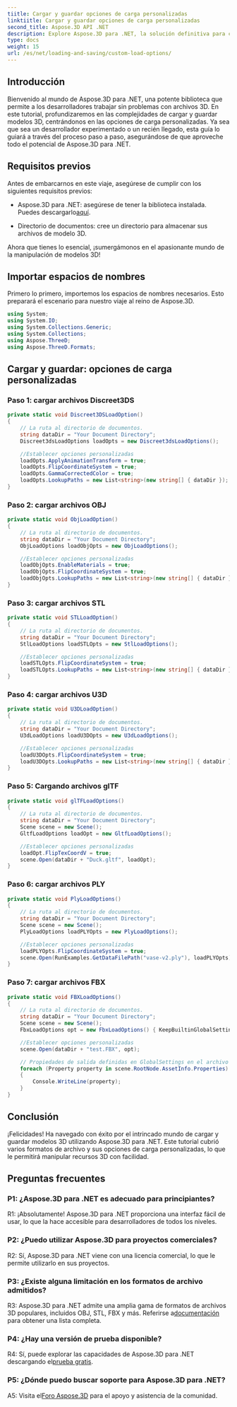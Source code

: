 ```yaml
---
tiitle: Cargar y guardar opciones de carga personalizadas
linktiitle: Cargar y guardar opciones de carga personalizadas
second_title: Aspose.3D API .NET
description: Explore Aspose.3D para .NET, la solución definitiva para cargar y guardar modelos 3D sin problemas.
type: docs
weight: 15
url: /es/net/loading-and-saving/custom-load-options/
---
```

## Introducción

Bienvenido al mundo de Aspose.3D para .NET, una potente biblioteca que permite a los desarrolladores trabajar sin problemas con archivos 3D. En este tutorial, profundizaremos en las complejidades de cargar y guardar modelos 3D, centrándonos en las opciones de carga personalizadas. Ya sea que sea un desarrollador experimentado o un recién llegado, esta guía lo guiará a través del proceso paso a paso, asegurándose de que aproveche todo el potencial de Aspose.3D para .NET.

## Requisitos previos

Antes de embarcarnos en este viaje, asegúrese de cumplir con los siguientes requisitos previos:

-  Aspose.3D para .NET: asegúrese de tener la biblioteca instalada. Puedes descargarlo[aquí](https://releases.aspose.com/3d/net/).

- Directorio de documentos: cree un directorio para almacenar sus archivos de modelo 3D.

Ahora que tienes lo esencial, ¡sumergámonos en el apasionante mundo de la manipulación de modelos 3D!

## Importar espacios de nombres

Primero lo primero, importemos los espacios de nombres necesarios. Esto preparará el escenario para nuestro viaje al reino de Aspose.3D.

```csharp
using System;
using System.IO;
using System.Collections.Generic;
using System.Collections;
using Aspose.ThreeD;
using Aspose.ThreeD.Formats;
```

## Cargar y guardar: opciones de carga personalizadas

### Paso 1: cargar archivos Discreet3DS

```csharp
private static void Discreet3DSLoadOption()
{
    // La ruta al directorio de documentos.
    string dataDir = "Your Document Directory";
    Discreet3dsLoadOptions loadOpts = new Discreet3dsLoadOptions();

    //Establecer opciones personalizadas
    loadOpts.ApplyAnimationTransform = true;
    loadOpts.FlipCoordinateSystem = true;
    loadOpts.GammaCorrectedColor = true;
    loadOpts.LookupPaths = new List<string>(new string[] { dataDir });
}
```

### Paso 2: cargar archivos OBJ

```csharp
private static void ObjLoadOption()
{
    // La ruta al directorio de documentos.
    string dataDir = "Your Document Directory";
    ObjLoadOptions loadObjOpts = new ObjLoadOptions();

    //Establecer opciones personalizadas
    loadObjOpts.EnableMaterials = true;
    loadObjOpts.FlipCoordinateSystem = true;
    loadObjOpts.LookupPaths = new List<string>(new string[] { dataDir });
}
```

### Paso 3: cargar archivos STL

```csharp
private static void STLLoadOption()
{
    // La ruta al directorio de documentos.
    string dataDir = "Your Document Directory";
    StlLoadOptions loadSTLOpts = new StlLoadOptions();

    //Establecer opciones personalizadas
    loadSTLOpts.FlipCoordinateSystem = true;
    loadSTLOpts.LookupPaths = new List<string>(new string[] { dataDir });
}
```

### Paso 4: cargar archivos U3D

```csharp
private static void U3DLoadOption()
{
    // La ruta al directorio de documentos.
    string dataDir = "Your Document Directory";
    U3dLoadOptions loadU3DOpts = new U3dLoadOptions();

    //Establecer opciones personalizadas
    loadU3DOpts.FlipCoordinateSystem = true;
    loadU3DOpts.LookupPaths = new List<string>(new string[] { dataDir });
}
```

### Paso 5: Cargando archivos glTF

```csharp
private static void glTFLoadOptions()
{
    // La ruta al directorio de documentos.
    string dataDir = "Your Document Directory";
    Scene scene = new Scene();
    GltfLoadOptions loadOpt = new GltfLoadOptions();

    //Establecer opciones personalizadas
    loadOpt.FlipTexCoordV = true;
    scene.Open(dataDir + "Duck.gltf", loadOpt);
}
```

### Paso 6: cargar archivos PLY

```csharp
private static void PlyLoadOptions()
{
    // La ruta al directorio de documentos.
    string dataDir = "Your Document Directory";
    Scene scene = new Scene();
    PlyLoadOptions loadPLYOpts = new PlyLoadOptions();

    //Establecer opciones personalizadas
    loadPLYOpts.FlipCoordinateSystem = true;
    scene.Open(RunExamples.GetDataFilePath("vase-v2.ply"), loadPLYOpts);
}
```

### Paso 7: cargar archivos FBX

```csharp
private static void FBXLoadOptions()
{
    // La ruta al directorio de documentos.
    string dataDir = "Your Document Directory";
    Scene scene = new Scene();
    FbxLoadOptions opt = new FbxLoadOptions() { KeepBuiltinGlobalSettings = true };

    //Establecer opciones personalizadas
    scene.Open(dataDir + "test.FBX", opt);

    // Propiedades de salida definidas en GlobalSettings en el archivo FBX
    foreach (Property property in scene.RootNode.AssetInfo.Properties)
    {
        Console.WriteLine(property);
    }
}
```

## Conclusión

¡Felicidades! Ha navegado con éxito por el intrincado mundo de cargar y guardar modelos 3D utilizando Aspose.3D para .NET. Este tutorial cubrió varios formatos de archivo y sus opciones de carga personalizadas, lo que le permitirá manipular recursos 3D con facilidad.

## Preguntas frecuentes

### P1: ¿Aspose.3D para .NET es adecuado para principiantes?

R1: ¡Absolutamente! Aspose.3D para .NET proporciona una interfaz fácil de usar, lo que la hace accesible para desarrolladores de todos los niveles.

### P2: ¿Puedo utilizar Aspose.3D para proyectos comerciales?

R2: Sí, Aspose.3D para .NET viene con una licencia comercial, lo que le permite utilizarlo en sus proyectos.

### P3: ¿Existe alguna limitación en los formatos de archivo admitidos?

 R3: Aspose.3D para .NET admite una amplia gama de formatos de archivos 3D populares, incluidos OBJ, STL, FBX y más. Referirse a[documentación](https://reference.aspose.com/3d/net/) para obtener una lista completa.

### P4: ¿Hay una versión de prueba disponible?

R4: Sí, puede explorar las capacidades de Aspose.3D para .NET descargando el[prueba gratis](https://releases.aspose.com/).

### P5: ¿Dónde puedo buscar soporte para Aspose.3D para .NET?

 A5: Visita el[Foro Aspose.3D](https://forum.aspose.com/c/3d/18) para el apoyo y asistencia de la comunidad.